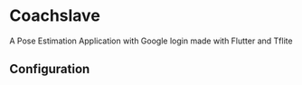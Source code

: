 # Coachslave
A Pose Estimation Application with Google login made with Flutter and Tflite

## Configuration

